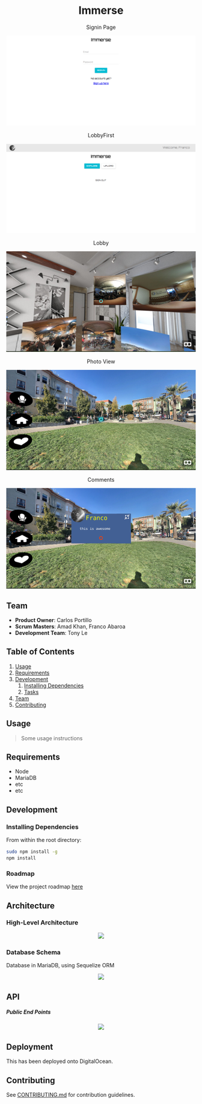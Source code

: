 <h1 align="center"> Immerse </h1>

 <p align="center"> Signin Page </p>

![Signin](./diagrams/signin.png?raw=true "Signin")

 <p align="center"> LobbyFirst </p>

![LobbyFirst](./diagrams/lobbyfirst.png?raw=true "Homepage")

 <p align="center"> Lobby </p>

![Lobby](./diagrams/lobby.jpg?raw=true "Homepage")

 <p align="center"> Photo View </p>

![Signin](./diagrams/view.jpg?raw=true "Signin")

 <p align="center"> Comments </p>

![Signin](./diagrams/comment.jpg?raw=true "Signin")



## Team

  - __Product Owner__: Carlos Portillo
  - __Scrum Masters__: Amad Khan, Franco Abaroa
  - __Development Team__: Tony Le

## Table of Contents

1. [Usage](#Usage)
1. [Requirements](#requirements)
1. [Development](#development)
    1. [Installing Dependencies](#installing-dependencies)
    1. [Tasks](#tasks)
1. [Team](#team)
1. [Contributing](#contributing)

## Usage

> Some usage instructions

## Requirements

- Node
- MariaDB
- etc
- etc

## Development

### Installing Dependencies

From within the root directory:

```sh
sudo npm install -g
npm install
```
### Roadmap

View the project roadmap [here](https://github.com/lowtalkers/escape-reality/issues)

## Architecture

### High-Level Architecture
<p align="center">
  <img src="/diagrams/architecture1.png?raw=true"/>
</p>

### Database Schema
Database in MariaDB, using Sequelize ORM
<p align="center">
  <img src="/diagrams/schema.png?raw=true"/>
</p>

## API
##### Public End Points
<p align="center">
  <img src="/diagrams/routes.png?raw=true"/>
</p>

## Deployment

This has been deployed onto DigitalOcean.

## Contributing

See [CONTRIBUTING.md](CONTRIBUTING.md) for contribution guidelines.
